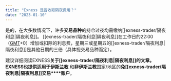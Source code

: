 ```yaml
---
title: "Exness 是否收取隔夜费用？"
date: "2023-01-10"
---
```


是的，在大多数情况下，许多**交易品种**的持仓过夜均需缴纳[[exness-trader/隔夜利息|隔夜利息]]。 [[exness-trader/隔夜利息|隔夜利息]]在工作日的22:00（[GMT](https://zh.wikipedia.org/wiki/GMT)+0）增加或扣除的利息费，星期三或星期五的[[exness-trader/隔夜利息|隔夜利息]]是其他日期的三倍（具体视交易品种而定）。

建议详细阅读EXNESS**关于[[exness-trader/隔夜利息|隔夜利息]]**的文章。 EXNESS也提供适用于**[伊斯兰教](https://zh.wikipedia.org/wiki/伊斯兰教)** 和**非伊斯兰教**国家/地区的**免[[exness-trader/隔夜利息|隔夜利息]]交易****账户**。
